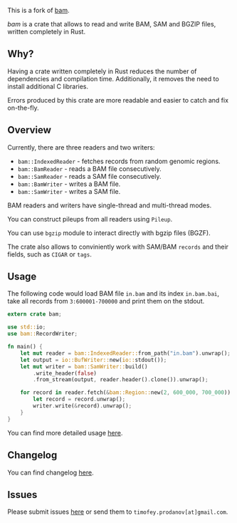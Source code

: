 
This is a fork of [bam](https://gitlab.com/tprodanov/bam). 

*bam* is a crate that allows to read and write BAM, SAM and BGZIP files, written completely in Rust.

## Why?

Having a crate written completely in Rust reduces the number of dependencies and compilation time.
Additionally, it removes the need to install additional C libraries.

Errors produced by this crate are more readable and easier to catch and fix on-the-fly.

## Overview

Currently, there are three readers and two writers:
* `bam::IndexedReader` - fetches records from
random genomic regions.
* `bam::BamReader` - reads a BAM file consecutively.
* `bam::SamReader` - reads a SAM file consecutively.
* `bam::BamWriter` - writes a BAM file.
* `bam::SamWriter` - writes a SAM file.

BAM readers and writers have single-thread and multi-thread modes.

You can construct pileups from all readers using `Pileup`.

You can use `bgzip` module to interact directly with bgzip files (BGZF).

The crate also allows to conviniently work with SAM/BAM `records`
and their fields, such as `CIGAR` or `tags`.

## Usage

The following code would load BAM file `in.bam` and its index `in.bam.bai`, take all records
from `3:600001-700000` and print them on the stdout.

```rust
extern crate bam;

use std::io;
use bam::RecordWriter;

fn main() {
    let mut reader = bam::IndexedReader::from_path("in.bam").unwrap();
    let output = io::BufWriter::new(io::stdout());
    let mut writer = bam::SamWriter::build()
        .write_header(false)
        .from_stream(output, reader.header().clone()).unwrap();

    for record in reader.fetch(&bam::Region::new(2, 600_000, 700_000)).unwrap() {
        let record = record.unwrap();
        writer.write(&record).unwrap();
    }
}
```

You can find more detailed usage [here](https://docs.rs/bam).

## Changelog
You can find changelog [here](https://gitlab.com/tprodanov/bam/-/releases).

## Issues
Please submit issues [here](https://gitlab.com/tprodanov/bam/issues) or send them to
`timofey.prodanov[at]gmail.com`.
